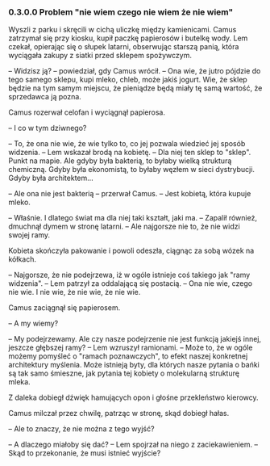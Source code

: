 ### 0.3.0.0 Problem "nie wiem czego nie wiem że nie wiem"

Wyszli z parku i skręcili w cichą uliczkę między kamienicami. Camus zatrzymał się przy kiosku, kupił paczkę papierosów i butelkę wody. Lem czekał, opierając się o słupek latarni, obserwując starszą panią, która wyciągała zakupy z siatki przed sklepem spożywczym.

– Widzisz ją? – powiedział, gdy Camus wrócił. – Ona wie, że jutro pójdzie do tego samego sklepu, kupi mleko, chleb, może jakiś jogurt. Wie, że sklep będzie na tym samym miejscu, że pieniądze będą miały tę samą wartość, że sprzedawca ją pozna.

Camus rozerwał celofan i wyciągnął papierosa.

– I co w tym dziwnego?

– To, że ona nie wie, że wie tylko to, co jej pozwala wiedzieć jej sposób widzenia. – Lem wskazał brodą na kobietę. – Dla niej ten sklep to "sklep". Punkt na mapie. Ale gdyby była bakterią, to byłaby wielką strukturą chemiczną. Gdyby była ekonomistą, to byłaby węzłem w sieci dystrybucji. Gdyby była architektem...

– Ale ona nie jest bakterią – przerwał Camus. – Jest kobietą, która kupuje mleko.

– Właśnie. I dlatego świat ma dla niej taki kształt, jaki ma. – Zapalił również, dmuchnął dymem w stronę latarni. – Ale najgorsze nie to, że nie widzi swojej ramy.

Kobieta skończyła pakowanie i powoli odeszła, ciągnąc za sobą wózek na kółkach.

– Najgorsze, że nie podejrzewa, iż w ogóle istnieje coś takiego jak "ramy widzenia". – Lem patrzył za oddalającą się postacią. – Ona nie wie, czego nie wie. I nie wie, że nie wie, że nie wie.

Camus zaciągnął się papierosem.

– A my wiemy?

– My podejrzewamy. Ale czy nasze podejrzenie nie jest funkcją jakiejś innej, jeszcze głębszej ramy? – Lem wzruszył ramionami. – Może to, że w ogóle możemy pomyśleć o "ramach poznawczych", to efekt naszej konkretnej architektury myślenia. Może istnieją byty, dla których nasze pytania o bańki są tak samo śmieszne, jak pytania tej kobiety o molekularną strukturę mleka.

Z daleka dobiegł dźwięk hamujących opon i głośne przekleństwo kierowcy.

Camus milczał przez chwilę, patrząc w stronę, skąd dobiegł hałas.

– Ale to znaczy, że nie można z tego wyjść?

– A dlaczego miałoby się dać? – Lem spojrzał na niego z zaciekawieniem. – Skąd to przekonanie, że musi istnieć wyjście?
